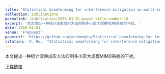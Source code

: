 ```yaml
---
title: "Statistical beamforming for interference mitigation in multi-cell massive MIMO systems"
collection: publications
permalink: /publication/2016-01-01-paper-title-number-10
excerpt: '本文提出一种统计波束成形方法抑制多小区大规模MIMO系统的干扰。'
date: 2016-01-01
venue: 'Frequenz'
paperurl: 'https://github.com/anzhonghu/Statistical-beamforming-for-interference-mitigation-in-multi-cell-massive-MIMO-systems'
citation: 'A. Hu,  "Statistical beamforming for interference mitigation in multi-cell massive MIMO systems," <i>Frequenz</i>, vol. 70, no. 1-2, pp. 47-56, Jan. 2016.'
---
```

本文提出一种统计波束成形方法抑制多小区大规模MIMO系统的干扰。

[下载链接](https://github.com/anzhonghu/Statistical-beamforming-for-interference-mitigation-in-multi-cell-massive-MIMO-systems)
